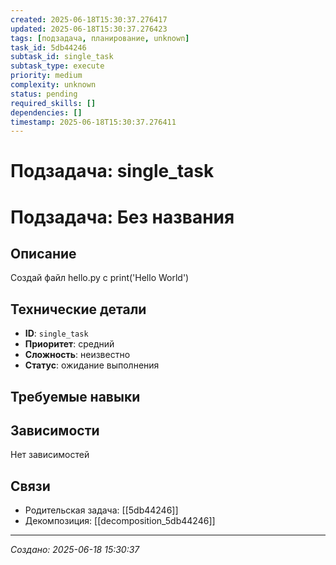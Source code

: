 ```yaml
---
created: 2025-06-18T15:30:37.276417
updated: 2025-06-18T15:30:37.276423
tags: [подзадача, планирование, unknown]
task_id: 5db44246
subtask_id: single_task
subtask_type: execute
priority: medium
complexity: unknown
status: pending
required_skills: []
dependencies: []
timestamp: 2025-06-18T15:30:37.276411
---
```


# Подзадача: single_task

# Подзадача: Без названия

## Описание
Создай файл hello.py с print('Hello World')

## Технические детали
- **ID**: `single_task`
- **Приоритет**: средний
- **Сложность**: неизвестно
- **Статус**: ожидание выполнения

## Требуемые навыки


## Зависимости
Нет зависимостей

## Связи
- Родительская задача: [[5db44246]]
- Декомпозиция: [[decomposition_5db44246]]

---
*Создано: 2025-06-18 15:30:37*
